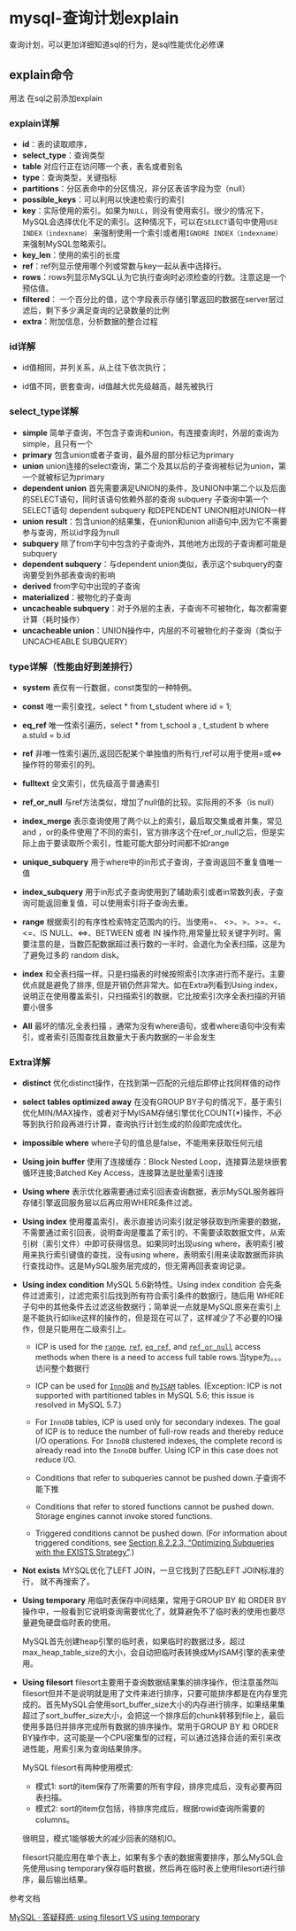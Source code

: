# mysql-查询计划explain

查询计划，可以更加详细知道sql的行为，是sql性能优化必修课

## explain命令

用法 在sql之前添加explain



### explain详解

- **id**：表的读取顺序，
- **select_type**：查询类型
- **table** 对应行正在访问哪一个表，表名或者别名
- **type**：查询类型，关键指标
- **partitions**：分区表命中的分区情况，非分区表该字段为空（null）
- **possible_keys**：可以利用以快速检索行的索引
- **key**：实际使用的索引。如果为`NULL`，则没有使用索引。很少的情况下，MySQL会选择优化不足的索引。这种情况下，可以在`SELECT`语句中使用`USE INDEX（indexname）` 来强制使用一个索引或者用`IGNORE INDEX（indexname）`来强制MySQL忽略索引。
- **key_len**：使用的索引的长度
- **ref**：ref列显示使用哪个列或常数与key一起从表中选择行。
- **rows**：rows列显示MySQL认为它执行查询时必须检查的行数。注意这是一个预估值。
- **filtered**： 一个百分比的值，这个字段表示存储引擎返回的数据在server层过滤后，剩下多少满足查询的记录数量的比例
- **extra**：附加信息，分析数据的整合过程



### id详解

- id值相同，并列关系，从上往下依次执行；

- id值不同，嵌套查询，id值越大优先级越高，越先被执行

  

### select_type详解

- **simple** 简单子查询，不包含子查询和union，有连接查询时，外层的查询为simple，且只有一个
- **primary** 包含union或者子查询，最外层的部分标记为primary   
- **union** union连接的select查询，第二个及其以后的子查询被标记为union，第一个就被标记为primary
- **dependent union** 首先需要满足UNION的条件，及UNION中第二个以及后面的SELECT语句，同时该语句依赖外部的查询   subquery 子查询中第一个SELECT语句   dependent subquery 和DEPENDENT UNION相对UNION一样
- **union result**：包含union的结果集，在union和union all语句中,因为它不需要参与查询，所以id字段为null
- **subquery** 除了from字句中包含的子查询外，其他地方出现的子查询都可能是subquery  
- **dependent subquery**：与dependent union类似，表示这个subquery的查询要受到外部表查询的影响
- **derived** from字句中出现的子查询
- **materialized**：被物化的子查询
- **uncacheable subquery**：对于外层的主表，子查询不可被物化，每次都需要计算（耗时操作）
- **uncacheable union**：UNION操作中，内层的不可被物化的子查询（类似于UNCACHEABLE SUBQUERY） 

### type详解（性能由好到差排行）

- **system** 表仅有一行数据，const类型的一种特例。  

- **const**  唯一索引查找，select * from t_student where id = 1;

- **eq_ref** 唯一性索引遍历，select * from t_school a , t_student b where a.stuId = b.id

- **ref**  非唯一性索引遍历,返回匹配某个单独值的所有行,ref可以用于使用=或<=>操作符的带索引的列。 

- **fulltext** 全文索引，优先级高于普通索引

- **ref_or_null** 与ref方法类似，增加了null值的比较。实际用的不多（is null）

- **index_merge** 表示查询使用了两个以上的索引，最后取交集或者并集，常见and ，or的条件使用了不同的索引，官方排序这个在ref_or_null之后，但是实际上由于要读取所个索引，性能可能大部分时间都不如range

- **unique_subquery** 用于where中的in形式子查询，子查询返回不重复值唯一值

- **index_subquery** 用于in形式子查询使用到了辅助索引或者in常数列表，子查询可能返回重复值，可以使用索引将子查询去重。

- **range** 根据索引的有序性检索特定范围内的行。当使用=、 <>、>、>=、<、<=、IS NULL、<=>、BETWEEN 或者 IN 操作符,用常量比较关键字列时。需要注意的是，当数匹配数据超过表行数的一半时，会退化为全表扫描，这是为了避免过多的 random disk。

- **index** 和全表扫描一样。只是扫描表的时候按照索引次序进行而不是行。主要优点就是避免了排序, 但是开销仍然非常大。如在Extra列看到Using index，说明正在使用覆盖索引，只扫描索引的数据，它比按索引次序全表扫描的开销要小很多   

- **All** 最坏的情况,全表扫描 ，通常为没有where语句，或者where语句中没有索引，或者索引范围查找且数量大于表内数据的一半会发生

   

### Extra详解

- **distinct** 优化distinct操作，在找到第一匹配的元组后即停止找同样值的动作

- **select tables optimized away** 在没有GROUP BY子句的情况下，基于索引优化MIN/MAX操作，或者对于MyISAM存储引擎优化COUNT(*)操作，不必等到执行阶段再进行计算，查询执行计划生成的阶段即完成优化。  

- **impossible where** where子句的值总是false，不能用来获取任何元组    

- **Using join buffer** 使用了连接缓存：Block Nested Loop，连接算法是块嵌套循环连接;Batched Key Access，连接算法是批量索引连接  

- **Using where** 表示优化器需要通过索引回表查询数据，表示MySQL服务器将存储引擎返回服务层以后再应用WHERE条件过滤。 

- **Using index** 使用覆盖索引，表示直接访问索引就足够获取到所需要的数据，不需要通过索引回表，说明查询是覆盖了索引的，不需要读取数据文件，从索引树（索引文件）中即可获得信息。如果同时出现using where，表明索引被用来执行索引键值的查找，没有using where，表明索引用来读取数据而非执行查找动作。这是MySQL服务层完成的，但无需再回表查询记录。    

- **Using index condition** MySQL 5.6新特性。Using index condition 会先条件过滤索引，过滤完索引后找到所有符合索引条件的数据行，随后用 WHERE 子句中的其他条件去过滤这些数据行；简单说一点就是MySQL原来在索引上是不能执行如like这样的操作的，但是现在可以了，这样减少了不必要的IO操作，但是只能用在二级索引上。 

    - ICP is used for the [`range`](https://dev.mysql.com/doc/refman/5.6/en/explain-output.html#jointype_range), [`ref`](https://dev.mysql.com/doc/refman/5.6/en/explain-output.html#jointype_ref), [`eq_ref`](https://dev.mysql.com/doc/refman/5.6/en/explain-output.html#jointype_eq_ref), and [`ref_or_null`](https://dev.mysql.com/doc/refman/5.6/en/explain-output.html#jointype_ref_or_null) access methods when there is a need to access full table rows.当type为。。。访问整个数据行

    - ICP can be used for [`InnoDB`](https://dev.mysql.com/doc/refman/5.6/en/innodb-storage-engine.html) and [`MyISAM`](https://dev.mysql.com/doc/refman/5.6/en/myisam-storage-engine.html) tables. (Exception: ICP is not supported with partitioned tables in MySQL 5.6; this issue is resolved in MySQL 5.7.)

    - For `InnoDB` tables, ICP is used only for secondary indexes. The goal of ICP is to reduce the number of full-row reads and thereby reduce I/O operations. For `InnoDB` clustered indexes, the complete record is already read into the `InnoDB` buffer. Using ICP in this case does not reduce I/O.

    - Conditions that refer to subqueries cannot be pushed down.子查询不能下推

    - Conditions that refer to stored functions cannot be pushed down. Storage engines cannot invoke stored functions.

    - Triggered conditions cannot be pushed down. (For information about triggered conditions, see [Section 8.2.2.3, “Optimizing Subqueries with the EXISTS Strategy”](https://dev.mysql.com/doc/refman/5.6/en/subquery-optimization-with-exists.html).)  

- **Not exists** MYSQL优化了LEFT JOIN，一旦它找到了匹配LEFT JOIN标准的行， 就不再搜索了。

- **Using temporary** 用临时表保存中间结果，常用于GROUP BY 和 ORDER BY操作中，一般看到它说明查询需要优化了，就算避免不了临时表的使用也要尽量避免硬盘临时表的使用。   

  MySQL首先创建heap引擎的临时表，如果临时的数据过多，超过max_heap_table_size的大小，会自动把临时表转换成MyISAM引擎的表来使用。

- **Using filesort**  filesort主要用于查询数据结果集的排序操作，但注意虽然叫filesort但并不是说明就是用了文件来进行排序，只要可能排序都是在内存里完成的。首先MySQL会使用sort_buffer_size大小的内存进行排序，如果结果集超过了sort_buffer_size大小，会把这一个排序后的chunk转移到file上，最后使用多路归并排序完成所有数据的排序操作。常用于GROUP BY 和 ORDER BY操作中，这可能是一个CPU密集型的过程，可以通过选择合适的索引来改进性能，用索引来为查询结果排序。 

  MySQL filesort有两种使用模式:

  - 模式1: sort的item保存了所需要的所有字段，排序完成后，没有必要再回表扫描。
  - 模式2: sort的item仅包括，待排序完成后，根据rowid查询所需要的columns。

  很明显，模式1能够极大的减少回表的随机IO。

  filesort只能应用在单个表上，如果有多个表的数据需要排序，那么MySQL会先使用using temporary保存临时数据，然后再在临时表上使用filesort进行排序，最后输出结果。



参考文档

[MySQL · 答疑释惑· using filesort VS using temporary](https://www.kancloud.cn/taobaomysql/monthly/67180)